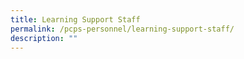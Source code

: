 ```yaml
---
title: Learning Support Staff
permalink: /pcps-personnel/learning-support-staff/
description: ""
---
```

